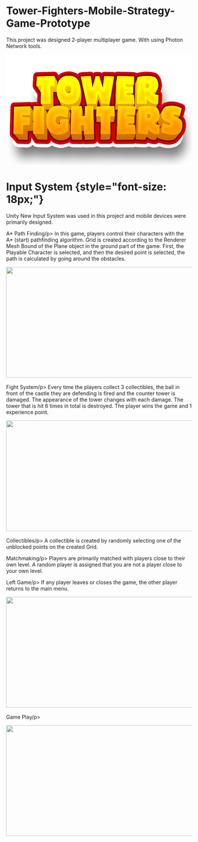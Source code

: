 # Tower-Fighters-Mobile-Strategy-Game-Prototype

This project was designed 2-player multiplayer game. With using Photon Network tools.

<p align="center">
  <img src="https://github.com/brkhatay/Tower-Fighters-Mobile-Strategy-Game-Prototype/blob/ReadSourse/LOGO.png" alt="" width="600" height="300">
</p>

# Input System {style="font-size: 18px;"}

Unity New Input System was used in this project and mobile devices were primarily designed.
  
<p style="font-size: 18;">A* Path Finding/p>
In this game, players control their characters with the A* (start) pathfinding algorithm. Grid is created according to the Renderer Mesh Bound of the Plane object in the ground part of the game. First, the Playable Character is selected, and then the desired point is selected, the path is calculated by going around the obstacles.

<p align="center">
  <img src="https://github.com/brkhatay/Tower-Fighters-Mobile-Strategy-Game-Prototype/blob/ReadSourse/A_Star.gif" alt="" width="600" height="300">
</p>

<p style="font-size: 18;">Fight System/p>
Every time the players collect 3 collectibles, the ball in front of the castle they are defending is fired and the counter tower is damaged. The appearance of the tower changes with each damage. The tower that is hit 6 times in total is destroyed. The player wins the game and 1 experience point.

<p align="center">
  <img src="https://github.com/brkhatay/Tower-Fighters-Mobile-Strategy-Game-Prototype/blob/ReadSourse/Fight.gif" alt="" width="600" height="300">
</p>

<p style="font-size: 18;">Collectibles/p>
A collectible is created by randomly selecting one of the unblocked points on the created Grid.
  
<p style="font-size: 18;">Matchmaking/p>
Players are primarily matched with players close to their own level. A random player is assigned that you are not a player close to your own level.

<p style="font-size: 18;">Left Game/p>
If any player leaves or closes the game, the other player returns to the main menu.

<p align="center">
  <img src="https://github.com/brkhatay/Tower-Fighters-Mobile-Strategy-Game-Prototype/blob/ReadSourse/LeftGame.gif" alt="" width="600" height="300">
</p>

<p style="font-size: 18;">Game Play/p>

<p align="center">
  <img src="https://github.com/brkhatay/Tower-Fighters-Mobile-Strategy-Game-Prototype/blob/ReadSourse/GamePlay.gif
" alt="" width="600" height="300">
</p>

# 

